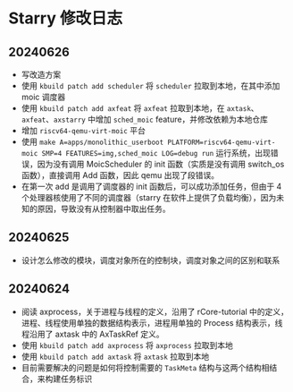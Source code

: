 # Starry 修改日志

## 20240626

- 写改造方案
- 使用 `kbuild patch add scheduler` 将 `scheduler` 拉取到本地，在其中添加 moic 调度器
- 使用 `kbuild patch add axfeat` 将 `axfeat` 拉取到本地，在 `axtask`、`axfeat`、`axstarry` 中增加 `sched_moic` feature，并修改依赖为本地仓库
- 增加 `riscv64-qemu-virt-moic` 平台
- 使用 `make A=apps/monolithic_userboot PLATFORM=riscv64-qemu-virt-moic SMP=4 FEATURES=img,sched_moic LOG=debug run` 运行系统，出现错误，因为没有调用 MoicScheduler 的 init 函数（实质是没有调用 switch_os 函数），直接调用 Add 函数，因此 qemu 出现了段错误。
- 在第一次 add 是调用了调度器的 init 函数后，可以成功添加任务，但由于 4 个处理器核使用了不同的调度器（starry 在软件上提供了负载均衡），因为未知的原因，导致没有从控制器中取出任务。

## 20240625

- 设计怎么修改的模块，调度对象所在的控制块，调度对象之间的区别和联系

## 20240624

- 阅读 axprocess，关于进程与线程的定义，沿用了 rCore-tutorial 中的定义，进程、线程使用单独的数据结构表示，进程用单独的 Process 结构表示，线程沿用了 axtask 中的 AxTaskRef 定义。
- 使用 `kbuild patch add axprocess` 将 `axprocess` 拉取到本地
- 使用 `kbuild patch add axtask` 将 `axtask` 拉取到本地
- 目前需要解决的问题是如何将控制需要的 `TaskMeta` 结构与这两个结构相结合，来构建任务标识
